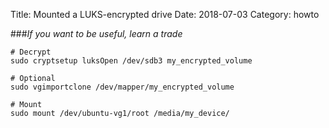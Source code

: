 Title: Mounted a LUKS-encrypted drive
Date: 2018-07-03
Category: howto

###_If you want to be useful, learn a trade_

```
# Decrypt
sudo cryptsetup luksOpen /dev/sdb3 my_encrypted_volume

# Optional
sudo vgimportclone /dev/mapper/my_encrypted_volume

# Mount
sudo mount /dev/ubuntu-vg1/root /media/my_device/


```

